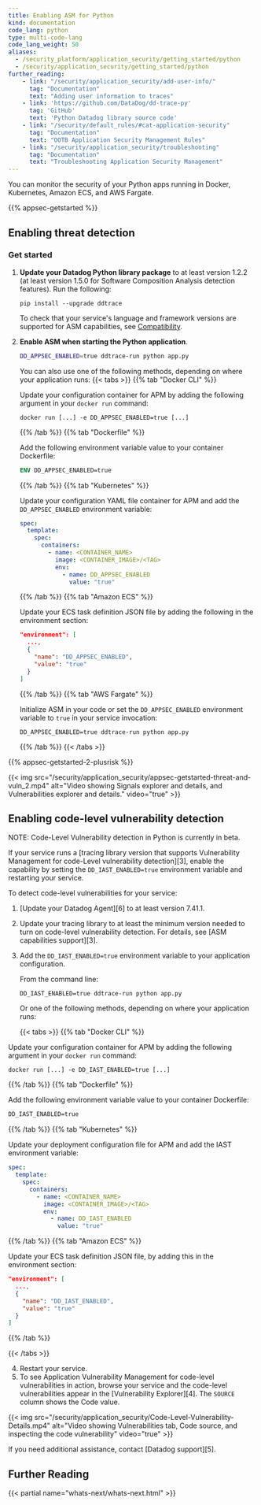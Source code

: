 ```yaml
---
title: Enabling ASM for Python
kind: documentation
code_lang: python
type: multi-code-lang
code_lang_weight: 50
aliases:
  - /security_platform/application_security/getting_started/python
  - /security/application_security/getting_started/python
further_reading:
    - link: "/security/application_security/add-user-info/"
      tag: "Documentation"
      text: "Adding user information to traces"
    - link: 'https://github.com/DataDog/dd-trace-py'
      tag: 'GitHub'
      text: 'Python Datadog library source code'
    - link: "/security/default_rules/#cat-application-security"
      tag: "Documentation"
      text: "OOTB Application Security Management Rules"
    - link: "/security/application_security/troubleshooting"
      tag: "Documentation"
      text: "Troubleshooting Application Security Management"
---
```


You can monitor the security of your Python apps running in Docker, Kubernetes, Amazon ECS, and AWS Fargate.

{{% appsec-getstarted %}}

## Enabling threat detection
### Get started

1. **Update your Datadog Python library package** to at least version 1.2.2 (at least version 1.5.0 for Software Composition Analysis detection features). Run the following:
   ```shell
   pip install --upgrade ddtrace
   ```

   To check that your service's language and framework versions are supported for ASM capabilities, see [Compatibility][1].

2. **Enable ASM when starting the Python application**.

   ```bash
   DD_APPSEC_ENABLED=true ddtrace-run python app.py
   ```

    You can also use one of the following methods, depending on where your application runs:
   {{< tabs >}}
   {{% tab "Docker CLI" %}}

   Update your configuration container for APM by adding the following argument in your `docker run` command:

   ```shell
   docker run [...] -e DD_APPSEC_ENABLED=true [...]
   ```

   {{% /tab %}}
   {{% tab "Dockerfile" %}}

   Add the following environment variable value to your container Dockerfile:

   ```Dockerfile
   ENV DD_APPSEC_ENABLED=true
   ```

   {{% /tab %}}
   {{% tab "Kubernetes" %}}

   Update your configuration YAML file container for APM and add the `DD_APPSEC_ENABLED` environment variable:

   ```yaml
   spec:
     template:
       spec:
         containers:
           - name: <CONTAINER_NAME>
             image: <CONTAINER_IMAGE>/<TAG>
             env:
               - name: DD_APPSEC_ENABLED
                 value: "true"
   ```

   {{% /tab %}}
   {{% tab "Amazon ECS" %}}

   Update your ECS task definition JSON file by adding the following in the environment section:

   ```json
   "environment": [
     ...,
     {
       "name": "DD_APPSEC_ENABLED",
       "value": "true"
     }
   ]
   ```

   {{% /tab %}}
   {{% tab "AWS Fargate" %}}

   Initialize ASM in your code or set the `DD_APPSEC_ENABLED` environment variable to `true` in your service invocation:
   ```shell
   DD_APPSEC_ENABLED=true ddtrace-run python app.py
   ```

   {{% /tab %}}
   {{< /tabs >}}

{{% appsec-getstarted-2-plusrisk %}}

{{< img src="/security/application_security/appsec-getstarted-threat-and-vuln_2.mp4" alt="Video showing Signals explorer and details, and Vulnerabilities explorer and details." video="true" >}}


## Enabling code-level vulnerability detection

NOTE: Code-Level Vulnerability detection in Python is currently in beta.

If your service runs a [tracing library version that supports Vulnerability Management for code-Level vulnerability detection][3], enable the capability by setting the `DD_IAST_ENABLED=true` environment variable and restarting your service.

To detect code-level vulnerabilities for your service:

1. [Update your Datadog Agent][6] to at least version 7.41.1.
2. Update your tracing library to at least the minimum version needed to turn on code-level vulnerability detection. For details, see [ASM capabilities support][3].
3. Add the `DD_IAST_ENABLED=true` environment variable to your application configuration.

   From the command line:

   ```shell
   DD_IAST_ENABLED=true ddtrace-run python app.py
   ```

   Or one of the following methods, depending on where your application runs:


   {{< tabs >}}
{{% tab "Docker CLI" %}}

Update your configuration container for APM by adding the following argument in your `docker run` command:


```shell
docker run [...] -e DD_IAST_ENABLED=true [...]
```

{{% /tab %}}
{{% tab "Dockerfile" %}}

Add the following environment variable value to your container Dockerfile:

```Dockerfile
DD_IAST_ENABLED=true
```

{{% /tab %}}
{{% tab "Kubernetes" %}}

Update your deployment configuration file for APM and add the IAST environment variable:

```yaml
spec:
  template:
    spec:
      containers:
        - name: <CONTAINER_NAME>
          image: <CONTAINER_IMAGE>/<TAG>
          env:
            - name: DD_IAST_ENABLED
              value: "true"
```

{{% /tab %}}
{{% tab "Amazon ECS" %}}

Update your ECS task definition JSON file, by adding this in the environment section:

```json
"environment": [
  ...,
  {
    "name": "DD_IAST_ENABLED",
    "value": "true"
  }
]
```

{{% /tab %}}

   {{< /tabs >}}

4. Restart your service.
5. To see Application Vulnerability Management for code-level vulnerabilities in action, browse your service and the code-level vulnerabilities appear in the [Vulnerability Explorer][4]. The `SOURCE` column shows the Code value.

{{< img src="/security/application_security/Code-Level-Vulnerability-Details.mp4" alt="Video showing Vulnerabilities tab, Code source, and inspecting the code vulnerability" video="true" >}}

If you need additional assistance, contact [Datadog support][5].


## Further Reading

{{< partial name="whats-next/whats-next.html" >}}

[1]: /security/application_security/enabling/compatibility/python

